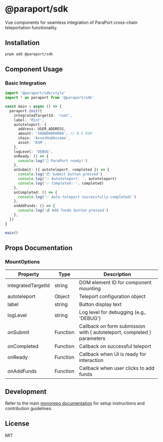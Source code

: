 # @paraport/sdk

Vue components for seamless integration of ParaPort cross-chain teleportation functionality.

## Installation

```bash
pnpm add @paraport/sdk
```

## Component Usage

### Basic Integration

```typescript
import '@paraport/sdk/style'
import * as paraport from '@paraport/sdk'

const main = async () => {
  paraport.init({
    integratedTargetId: 'root',
    label: 'Mint',
    autoteleport: {
      address: USER_ADDRESS,
      amount: '500000000000', // 0.5 KSM
      chain: 'AssetHubKusama',
      asset: 'KSM',
    },
    logLevel: 'DEBUG',
    onReady: () => {
      console.log('🚀 ParaPort ready!')
    },
    onSubmit: ({ autoteleport, completed }) => {
      console.log('📦 Submit button pressed')
      console.log('💥 Autoteleport: ', autoteleport)
      console.log('✅ Completed: ', completed)
    },
    onCompleted: () => {
      console.log('✅ Auto-teleport successfully completed!')
    },
    onAddFunds: () => {
      console.log('💰 Add funds button pressed')
    },
  })
}

main()
```

## Props Documentation

### MountOptions

| Property | Type | Description |
|----------|------|-------------|
| integratedTargetId | string | DOM element ID for component mounting |
| autoteleport | Object | Teleport configuration object |
| label | string | Button display text |
| logLevel | string | Log level for debugging (e.g., 'DEBUG') |
| onSubmit | Function | Callback on form submission with { autoteleport, completed } parameters |
| onCompleted | Function | Callback on successful teleport |
| onReady | Function | Callback when UI is ready for interaction |
| onAddFunds | Function | Callback when user clicks to add funds |

## Development

Refer to the main [monorepo documentation](../README.md) for setup instructions and contribution guidelines.

## License

MIT